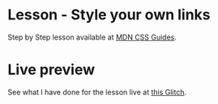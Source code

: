 # Lesson - Style your own links

Step by Step lesson available at [MDN CSS Guides](https://developer.mozilla.org/en-US/docs/Learn/CSS/Styling_text/Styling_links).

# Live preview

See what I have done for the lesson live at [this Glitch]().
